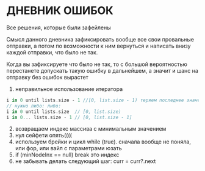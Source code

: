 # ДНЕВНИК ОШИБОК
Все решения, которые были зафейлены

Смысл данного дневника зафиксировать вообще все свои провальные отправки, а потом по возможности к ним вернуться и написать внизу каждой отправки, что было не так.

Когда вы зафиксируете что было не так, то с большой вероятностью перестанете допускать такую ошибку в дальнейшем, а значит и шанс на отправку без ошибок вырастет

1. неправильное использование итератора 
```kotlin 
i in 0 until lists.size - 1 //[0, list.size - 1) теряем последнее значение 
// нужно либо: либо:
i in 0 until lists.size  // [0, list.size) 
i in 0... lists.size - 1 // [0, list.size - 1]

```
2. возвращаем индекс массива с минимальным значением
3. нул сейфети опять((((
4. используем брейки и цикл while (true). сначала вообще не поняла, или фор, или вайл с параметрами юзать
5.  if (minNodeInx == null) break это индекс
6. не забывать делать следующий шаг: curr = curr?.next
 